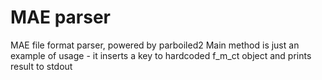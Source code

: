 # MAE parser

MAE file format parser, powered by parboiled2
Main method is just an example of usage - it inserts a key to hardcoded f_m_ct object and prints result to stdout